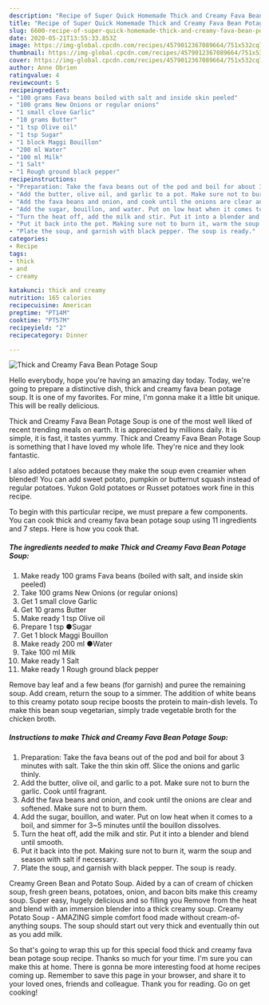 ```yaml
---
description: "Recipe of Super Quick Homemade Thick and Creamy Fava Bean Potage Soup"
title: "Recipe of Super Quick Homemade Thick and Creamy Fava Bean Potage Soup"
slug: 6600-recipe-of-super-quick-homemade-thick-and-creamy-fava-bean-potage-soup
date: 2020-05-21T13:55:33.853Z
image: https://img-global.cpcdn.com/recipes/4579012367089664/751x532cq70/thick-and-creamy-fava-bean-potage-soup-recipe-main-photo.jpg
thumbnail: https://img-global.cpcdn.com/recipes/4579012367089664/751x532cq70/thick-and-creamy-fava-bean-potage-soup-recipe-main-photo.jpg
cover: https://img-global.cpcdn.com/recipes/4579012367089664/751x532cq70/thick-and-creamy-fava-bean-potage-soup-recipe-main-photo.jpg
author: Anne Obrien
ratingvalue: 4
reviewcount: 5
recipeingredient:
- "100 grams Fava beans boiled with salt and inside skin peeled"
- "100 grams New Onions or regular onions"
- "1 small clove Garlic"
- "10 grams Butter"
- "1 tsp Olive oil"
- "1 tsp Sugar"
- "1 block Maggi Bouillon"
- "200 ml Water"
- "100 ml Milk"
- "1 Salt"
- "1 Rough ground black pepper"
recipeinstructions:
- "Preparation: Take the fava beans out of the pod and boil for about 3 minutes with salt. Take the thin skin off. Slice the onions and garlic thinly."
- "Add the butter, olive oil, and garlic to a pot. Make sure not to burn the garlic. Cook until fragrant."
- "Add the fava beans and onion, and cook until the onions are clear and softened. Make sure not to burn them."
- "Add the sugar, bouillon, and water. Put on low heat when it comes to a boil, and simmer for 3~5 minutes until the bouillon dissolves."
- "Turn the heat off, add the milk and stir. Put it into a blender and blend until smooth."
- "Put it back into the pot. Making sure not to burn it, warm the soup and season with salt if necessary."
- "Plate the soup, and garnish with black pepper. The soup is ready."
categories:
- Recipe
tags:
- thick
- and
- creamy

katakunci: thick and creamy 
nutrition: 165 calories
recipecuisine: American
preptime: "PT14M"
cooktime: "PT57M"
recipeyield: "2"
recipecategory: Dinner

---
```



![Thick and Creamy Fava Bean Potage Soup](https://img-global.cpcdn.com/recipes/4579012367089664/751x532cq70/thick-and-creamy-fava-bean-potage-soup-recipe-main-photo.jpg)

Hello everybody, hope you're having an amazing day today. Today, we're going to prepare a distinctive dish, thick and creamy fava bean potage soup. It is one of my favorites. For mine, I'm gonna make it a little bit unique. This will be really delicious.

Thick and Creamy Fava Bean Potage Soup is one of the most well liked of recent trending meals on earth. It is appreciated by millions daily. It is simple, it is fast, it tastes yummy. Thick and Creamy Fava Bean Potage Soup is something that I have loved my whole life. They're nice and they look fantastic.

I also added potatoes because they make the soup even creamier when blended! You can add sweet potato, pumpkin or butternut squash instead of regular potatoes. Yukon Gold potatoes or Russet potatoes work fine in this recipe.


To begin with this particular recipe, we must prepare a few components. You can cook thick and creamy fava bean potage soup using 11 ingredients and 7 steps. Here is how you cook that.

<!--inarticleads1-->

##### The ingredients needed to make Thick and Creamy Fava Bean Potage Soup:

1. Make ready 100 grams Fava beans (boiled with salt, and inside skin peeled)
1. Take 100 grams New Onions (or regular onions)
1. Get 1 small clove Garlic
1. Get 10 grams Butter
1. Make ready 1 tsp Olive oil
1. Prepare 1 tsp ●Sugar
1. Get 1 block Maggi Bouillon
1. Make ready 200 ml ●Water
1. Take 100 ml Milk
1. Make ready 1 Salt
1. Make ready 1 Rough ground black pepper


Remove bay leaf and a few beans (for garnish) and puree the remaining soup. Add cream, return the soup to a simmer. The addition of white beans to this creamy potato soup recipe boosts the protein to main-dish levels. To make this bean soup vegetarian, simply trade vegetable broth for the chicken broth. 

<!--inarticleads2-->

##### Instructions to make Thick and Creamy Fava Bean Potage Soup:

1. Preparation: Take the fava beans out of the pod and boil for about 3 minutes with salt. Take the thin skin off. Slice the onions and garlic thinly.
1. Add the butter, olive oil, and garlic to a pot. Make sure not to burn the garlic. Cook until fragrant.
1. Add the fava beans and onion, and cook until the onions are clear and softened. Make sure not to burn them.
1. Add the sugar, bouillon, and water. Put on low heat when it comes to a boil, and simmer for 3~5 minutes until the bouillon dissolves.
1. Turn the heat off, add the milk and stir. Put it into a blender and blend until smooth.
1. Put it back into the pot. Making sure not to burn it, warm the soup and season with salt if necessary.
1. Plate the soup, and garnish with black pepper. The soup is ready.


Creamy Green Bean and Potato Soup. Aided by a can of cream of chicken soup, fresh green beans, potatoes, onion, and bacon bits make this creamy soup. Super easy, hugely delicious and so filling you Remove from the heat and blend with an immersion blender into a thick creamy soup. Creamy Potato Soup - AMAZING simple comfort food made without cream-of-anything soups. The soup should start out very thick and eventually thin out as you add milk. 

So that's going to wrap this up for this special food thick and creamy fava bean potage soup recipe. Thanks so much for your time. I'm sure you can make this at home. There is gonna be more interesting food at home recipes coming up. Remember to save this page in your browser, and share it to your loved ones, friends and colleague. Thank you for reading. Go on get cooking!

